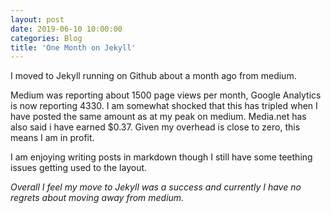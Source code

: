 ```yaml
---
layout: post
date: 2019-06-10 10:00:00
categories: Blog
title: 'One Month on Jekyll'
---
```

 I moved to Jekyll running on Github about a month ago from medium.

Medium was reporting about 1500 page views per month, Google Analytics is now reporting 4330.  I am somewhat shocked that this has tripled when I have posted the same amount as at my peak on medium.  Media.net has also said i have earned $0.37. Given my overhead is close to zero, this means I am in profit.
<!--more-->
I am enjoying writing posts in markdown though I still have some teething issues getting used to the layout.

*Overall I feel my move to Jekyll was a success and currently I have no regrets about moving away from medium.*
